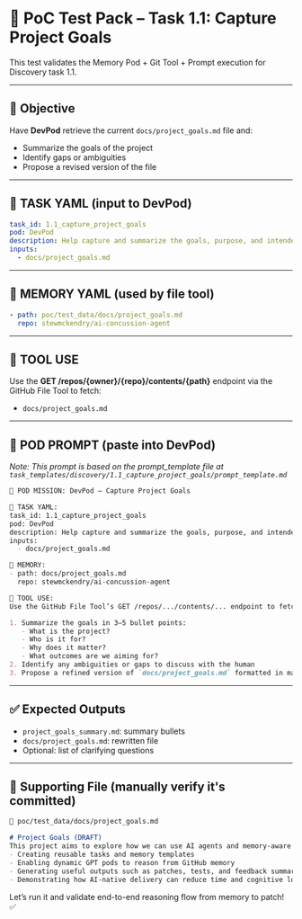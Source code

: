 # 🧪 PoC Test Pack – Task 1.1: Capture Project Goals

This test validates the Memory Pod + Git Tool + Prompt execution for Discovery task 1.1.

---

## 🎯 Objective
Have **DevPod** retrieve the current `docs/project_goals.md` file and:
- Summarize the goals of the project
- Identify gaps or ambiguities
- Propose a revised version of the file

---

## 🧾 TASK YAML (input to DevPod)
```yaml
task_id: 1.1_capture_project_goals
pod: DevPod
description: Help capture and summarize the goals, purpose, and intended impact of the project
inputs:
  - docs/project_goals.md
```

---

## 📁 MEMORY YAML (used by file tool)
```yaml
- path: poc/test_data/docs/project_goals.md
  repo: stewmckendry/ai-concussion-agent
```

---

## 📡 TOOL USE
Use the **GET /repos/{owner}/{repo}/contents/{path}** endpoint via the GitHub File Tool to fetch:
- `docs/project_goals.md`

---

## 🧠 POD PROMPT (paste into DevPod)
*Note: This prompt is based on the prompt_template file at `task_templates/discovery/1.1_capture_project_goals/prompt_template.md`*

```markdown
🎯 POD MISSION: DevPod – Capture Project Goals

🧾 TASK YAML:
task_id: 1.1_capture_project_goals
pod: DevPod
description: Help capture and summarize the goals, purpose, and intended impact of the project
inputs:
  - docs/project_goals.md

📁 MEMORY:
- path: docs/project_goals.md
  repo: stewmckendry/ai-concussion-agent

📡 TOOL USE:
Use the GitHub File Tool’s GET /repos/.../contents/... endpoint to fetch the input file. Then:

1. Summarize the goals in 3–5 bullet points:
   - What is the project?
   - Who is it for?
   - Why does it matter?
   - What outcomes are we aiming for?
2. Identify any ambiguities or gaps to discuss with the human
3. Propose a refined version of `docs/project_goals.md` formatted in markdown
```

---

## ✅ Expected Outputs
- `project_goals_summary.md`: summary bullets
- `docs/project_goals.md`: rewritten file
- Optional: list of clarifying questions

---

## 📁 Supporting File (manually verify it's committed)
```markdown
📄 poc/test_data/docs/project_goals.md

# Project Goals (DRAFT)
This project aims to explore how we can use AI agents and memory-aware tools to build and ship software in a modular, automated way. Our goals include:
- Creating reusable tasks and memory templates
- Enabling dynamic GPT pods to reason from GitHub memory
- Generating useful outputs such as patches, tests, and feedback summaries
- Demonstrating how AI-native delivery can reduce time and cognitive load
```


Let’s run it and validate end-to-end reasoning flow from memory to patch! ✅
